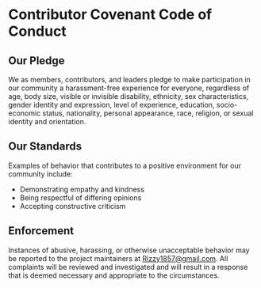 # Contributor Covenant Code of Conduct

## Our Pledge

We as members, contributors, and leaders pledge to make participation in our community a harassment-free experience for everyone, regardless of age, body size, visible or invisible disability, ethnicity, sex characteristics, gender identity and expression, level of experience, education, socio-economic status, nationality, personal appearance, race, religion, or sexual identity and orientation.

## Our Standards

Examples of behavior that contributes to a positive environment for our community include:

- Demonstrating empathy and kindness
- Being respectful of differing opinions
- Accepting constructive criticism

## Enforcement

Instances of abusive, harassing, or otherwise unacceptable behavior may be reported to the project maintainers at Rizzy1857@gmail.com. All complaints will be reviewed and investigated and will result in a response that is deemed necessary and appropriate to the circumstances.
